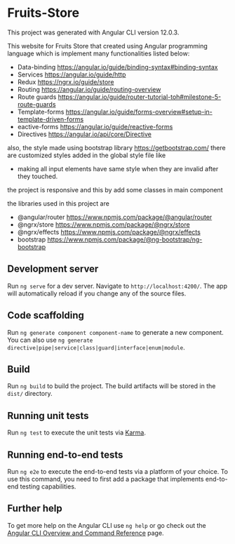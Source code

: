 # Fruits-Store

This project was generated with Angular CLI version 12.0.3.

This website for Fruits Store that created using Angular programming language which is implement many functionalities listed below:

- Data-binding https://angular.io/guide/binding-syntax#binding-syntax
- Services https://angular.io/guide/http
- Redux https://ngrx.io/guide/store
- Routing https://angular.io/guide/routing-overview
- Route guards https://angular.io/guide/router-tutorial-toh#milestone-5-route-guards
- Template-forms https://angular.io/guide/forms-overview#setup-in-template-driven-forms
- eactive-forms https://angular.io/guide/reactive-forms
- Directives https://angular.io/api/core/Directive

also, the style made using bootstrap library https://getbootstrap.com/
there are customized styles added in the global style file like

- making all input elements have same style when they are invalid after they touched.

the project is responsive and this by add some classes in main component

the libraries used in this project are

- @angular/router https://www.npmjs.com/package/@angular/router
- @ngrx/store https://www.npmjs.com/package/@ngrx/store
- @ngrx/effects https://www.npmjs.com/package/@ngrx/effects
- bootstrap https://www.npmjs.com/package/@ng-bootstrap/ng-bootstrap

## Development server

Run `ng serve` for a dev server. Navigate to `http://localhost:4200/`. The app will automatically reload if you change any of the source files.

## Code scaffolding

Run `ng generate component component-name` to generate a new component. You can also use `ng generate directive|pipe|service|class|guard|interface|enum|module`.

## Build

Run `ng build` to build the project. The build artifacts will be stored in the `dist/` directory.

## Running unit tests

Run `ng test` to execute the unit tests via [Karma](https://karma-runner.github.io).

## Running end-to-end tests

Run `ng e2e` to execute the end-to-end tests via a platform of your choice. To use this command, you need to first add a package that implements end-to-end testing capabilities.

## Further help

To get more help on the Angular CLI use `ng help` or go check out the [Angular CLI Overview and Command Reference](https://angular.io/cli) page.
